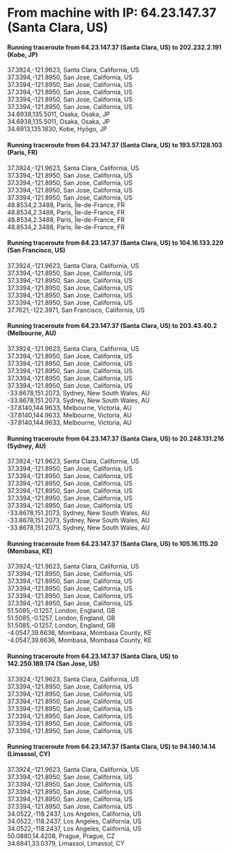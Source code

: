 # From machine with IP: 64.23.147.37 (Santa Clara, US)

#### Running traceroute from 64.23.147.37 (Santa Clara, US) to 202.232.2.191 (Kobe, JP)
37.3924,-121.9623, Santa Clara, California, US  
37.3394,-121.8950, San Jose, California, US  
37.3394,-121.8950, San Jose, California, US  
37.3394,-121.8950, San Jose, California, US  
37.3394,-121.8950, San Jose, California, US  
37.3394,-121.8950, San Jose, California, US  
34.6938,135.5011, Osaka, Osaka, JP  
34.6938,135.5011, Osaka, Osaka, JP  
34.6913,135.1830, Kobe, Hyōgo, JP  

#### Running traceroute from 64.23.147.37 (Santa Clara, US) to 193.57.128.103 (Paris, FR)
37.3924,-121.9623, Santa Clara, California, US  
37.3394,-121.8950, San Jose, California, US  
37.3394,-121.8950, San Jose, California, US  
37.3394,-121.8950, San Jose, California, US  
37.3394,-121.8950, San Jose, California, US  
48.8534,2.3488, Paris, Île-de-France, FR  
48.8534,2.3488, Paris, Île-de-France, FR  
48.8534,2.3488, Paris, Île-de-France, FR  
48.8534,2.3488, Paris, Île-de-France, FR  

#### Running traceroute from 64.23.147.37 (Santa Clara, US) to 104.16.133.229 (San Francisco, US)
37.3924,-121.9623, Santa Clara, California, US  
37.3394,-121.8950, San Jose, California, US  
37.3394,-121.8950, San Jose, California, US  
37.3394,-121.8950, San Jose, California, US  
37.3394,-121.8950, San Jose, California, US  
37.3394,-121.8950, San Jose, California, US  
37.7621,-122.3971, San Francisco, California, US  

#### Running traceroute from 64.23.147.37 (Santa Clara, US) to 203.43.40.2 (Melbourne, AU)
37.3924,-121.9623, Santa Clara, California, US  
37.3394,-121.8950, San Jose, California, US  
37.3394,-121.8950, San Jose, California, US  
37.3394,-121.8950, San Jose, California, US  
37.3394,-121.8950, San Jose, California, US  
37.3394,-121.8950, San Jose, California, US  
-33.8678,151.2073, Sydney, New South Wales, AU  
-33.8678,151.2073, Sydney, New South Wales, AU  
-37.8140,144.9633, Melbourne, Victoria, AU  
-37.8140,144.9633, Melbourne, Victoria, AU  
-37.8140,144.9633, Melbourne, Victoria, AU  

#### Running traceroute from 64.23.147.37 (Santa Clara, US) to 20.248.131.216 (Sydney, AU)
37.3924,-121.9623, Santa Clara, California, US  
37.3394,-121.8950, San Jose, California, US  
37.3394,-121.8950, San Jose, California, US  
37.3394,-121.8950, San Jose, California, US  
37.3394,-121.8950, San Jose, California, US  
37.3394,-121.8950, San Jose, California, US  
37.3394,-121.8950, San Jose, California, US  
-33.8678,151.2073, Sydney, New South Wales, AU  
-33.8678,151.2073, Sydney, New South Wales, AU  
-33.8678,151.2073, Sydney, New South Wales, AU  

#### Running traceroute from 64.23.147.37 (Santa Clara, US) to 105.16.115.20 (Mombasa, KE)
37.3924,-121.9623, Santa Clara, California, US  
37.3394,-121.8950, San Jose, California, US  
37.3394,-121.8950, San Jose, California, US  
37.3394,-121.8950, San Jose, California, US  
37.3394,-121.8950, San Jose, California, US  
37.3394,-121.8950, San Jose, California, US  
51.5085,-0.1257, London, England, GB  
51.5085,-0.1257, London, England, GB  
51.5085,-0.1257, London, England, GB  
-4.0547,39.6636, Mombasa, Mombasa County, KE  
-4.0547,39.6636, Mombasa, Mombasa County, KE  

#### Running traceroute from 64.23.147.37 (Santa Clara, US) to 142.250.189.174 (San Jose, US)
37.3924,-121.9623, Santa Clara, California, US  
37.3394,-121.8950, San Jose, California, US  
37.3394,-121.8950, San Jose, California, US  
37.3394,-121.8950, San Jose, California, US  
37.3394,-121.8950, San Jose, California, US  
37.3394,-121.8950, San Jose, California, US  
37.3394,-121.8950, San Jose, California, US  
37.3394,-121.8950, San Jose, California, US  

#### Running traceroute from 64.23.147.37 (Santa Clara, US) to 94.140.14.14 (Limassol, CY)
37.3924,-121.9623, Santa Clara, California, US  
37.3394,-121.8950, San Jose, California, US  
37.3394,-121.8950, San Jose, California, US  
37.3394,-121.8950, San Jose, California, US  
37.3394,-121.8950, San Jose, California, US  
37.3394,-121.8950, San Jose, California, US  
34.0522,-118.2437, Los Angeles, California, US  
34.0522,-118.2437, Los Angeles, California, US  
34.0522,-118.2437, Los Angeles, California, US  
50.0880,14.4208, Prague, Prague, CZ  
34.6841,33.0379, Limassol, Limassol, CY  
